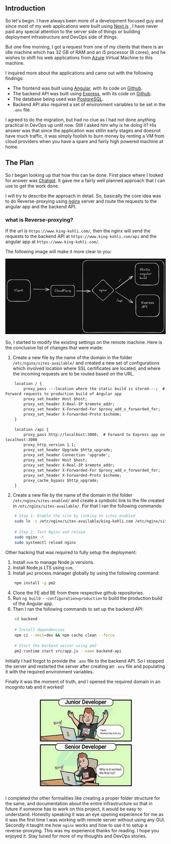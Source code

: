 ## Introduction

So let's begin.
I have always been more of a development focused guy and since most of my web applications were built using [Next.js](https://nextjs.org/) , I have never paid any special attention to the server side of things or building deployment infrastructure and DevOps side of things.

But one fine morning, I got a request from one of my clients that there is an idle machine which has 32 GB of RAM and an i5 processor (8 cores), and he wishes to shift his web applications from [Azure](https://azure.microsoft.com/) Virtual Machine to this machine.

I inquired more about the applications and came out with the following findings:

-   The frontend was built using [Angular](https://angular.io/), with its code on [Github](https://github.com/).
-   The backend API was built using [Express](https://expressjs.com/), with its code on [Github](https://github.com/).
-   The database being used was [PostgreSQL](https://www.postgresql.org/).
-   Backend API also required a set of environment variables to be set in the `.env` file.

I agreed to do the migration, but had no clue as I had not done anything practical in DevOps up until now. Still I asked him why is he doing it?
His answer was that since the application was stillin early stages and doesnot have much traffic, it was simply foolish to burn money by renting a VM from cloud providers when you have a spare and fairly high powered machine at home.

## The Plan

So I began looking up that how this can be done. First place where I looked for answer was [Chatgpt](https://chat.openai.com/). It gave me a fairly well planned approach that I can use to get the work done.

I will try to describe the approach in detail. So, basically the core idea was to do Reverse-proxying using [nginx](https://nginx.org/) server and route the requests to the angular app and the backend API.

### what is Reverse-proxying?

If the url is `https://www.king-kohli.com/`, then the nginx will send the requests to the backend API at `https://www.king-kohli.com/api` and the angular app at `https://www.king-kohli.com/`.

The following image will make it more clear to you:

<p align="center"><img src="./assets/reverse-proxying.png" alt="reverse-proxying" width="600"  /></p>

So, I started to modify the existing settings on the remote machine. Here is the conclusive list of changes that were made:

1. Create a new file by the name of the domain in the folder `/etc/nginx/sites-available/` and created a new set of configurations which involved location where SSL certificates are located, and where the incoming requests are to be routed based on the URL.

```
    location / {
        proxy_pass ---location where the static build is stored---;  # Forward requests to production build of Angular app
        proxy_set_header Host $host;
        proxy_set_header X-Real-IP $remote_addr;
        proxy_set_header X-Forwarded-For $proxy_add_x_forwarded_for;
        proxy_set_header X-Forwarded-Proto $scheme;
    }

    location /api {
        proxy_pass http://localhost:3000;  # Forward to Express app on localhost:3000
        proxy_http_version 1.1;
        proxy_set_header Upgrade $http_upgrade;
        proxy_set_header Connection 'upgrade';
        proxy_set_header Host $host;
        proxy_set_header X-Real-IP $remote_addr;
        proxy_set_header X-Forwarded-For $proxy_add_x_forwarded_for;
        proxy_set_header X-Forwarded-Proto $scheme;
        proxy_cache_bypass $http_upgrade;
    }
```

2. Create a new file by the name of the domain in the folder `/etc/nginx/sites-enabled/` and create a symbolic link to the file created in `/etc/nginx/sites-available/`. For that I ran the following commands:

```bash
    # Step 1: Enable the site by linking to sites-enabled
    sudo ln -s /etc/nginx/sites-available/king-kohli.com /etc/nginx/sites-enabled/

    # Step 2: Test Nginx and reload
    sudo nginx -t
    sudo systemctl reload nginx
```

Other hacking that was required to fully setup the deployment:

1. Install `nvm` to manage Node.js versions.
2. Install Node.js LTS using `nvm`.
3. Install `pm2` process manager globally by using the following command:

```bash
    npm install -g pm2
```

4. Clone the FE abd BE from there respective github repositories.
5. Run `ng build --configuration=production` to build the production build of the Angular app.
6. Then I ran the following commands to set up the backend API:

```bash
    cd backend

    # Install dependencies
    npm ci --omit=dev && npm cache clean --force

    # Start the backend server using pm2
    pm2-runtime start src/app.js --name backend-api

```

Initially I had forgot to provide the `.env` file to the backend API. So I stopped the server and restarted the server after creating an `.env` file and populating it with the required environment variables.

Finally it was the moment of truth, and I opened the required domain in an incognito tab and it worked!

<p align="center">
    <img src="./assets/senior-dev-meme.jpg" alt="Senior-dev-meme" width="300"/>
</p>

I completed the other formalities like creating a proper folder structure for the same, and documentation about the entire infrastructure so that in future if someone has to work on this project, it would be easy to understand.
Honestly speaking it was an eye opening experience for me as it was the first time I was working with remote server without using any GUI. Secondly it taught me how `nginx` works and how to use it to setup a reverse-proxying.
This was my experience thanks for reading. I hope you enjoyed it.
Stay tuned for more of my thoughts and DevOps stories.
